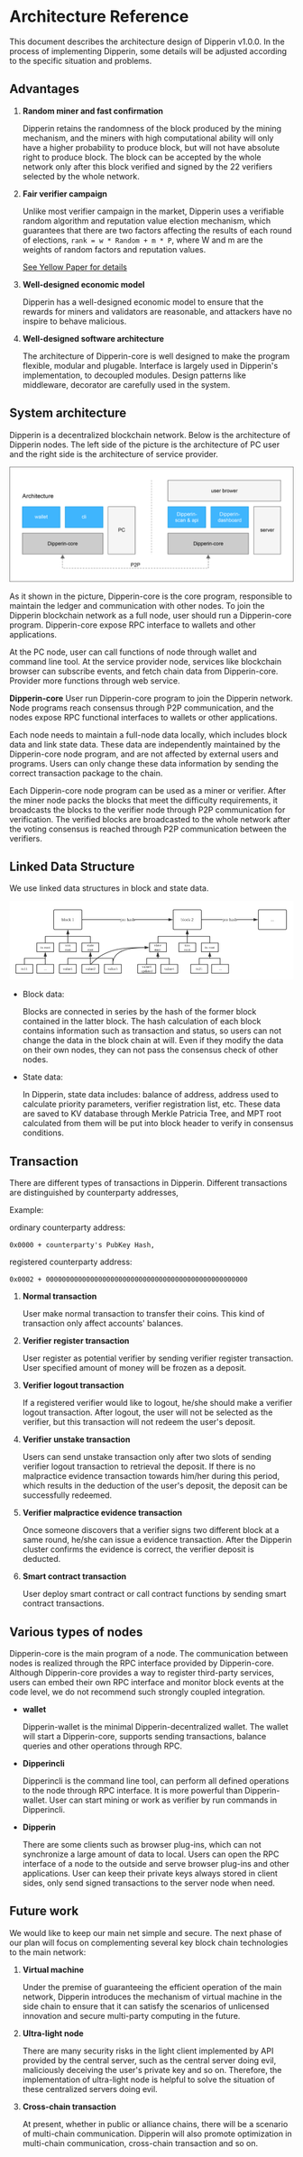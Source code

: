 # Architecture Reference

This document describes the architecture design of Dipperin v1.0.0. In the process of implementing Dipperin, some details will be adjusted according to the specific situation and problems.

## Advantages

1. __Random miner and fast confirmation__

    Dipperin retains the randomness of the block produced by the mining mechanism, and the miners with high computational ability will only have a higher probability to produce block, but will not have absolute right to produce block. The block can be accepted by the whole network only after this block verified and signed by the 22 verifiers selected by the whole network.

2. __Fair verifier campaign__

    Unlike most verifier campaign in the market, Dipperin uses a verifiable random algorithm and reputation value election mechanism, which guarantees that there are two factors affecting the results of each round of elections, `rank = w * Random + m * P`, where W and m are the weights of random factors and reputation values.

    [See Yellow Paper for details](./yellowpaper)

3. __Well-designed economic model__ 

    Dipperin has a well-designed economic model to ensure that the rewards for miners and validators are reasonable, and attackers have no inspire to behave malicious. 

4. __Well-designed software architecture__ 

    The architecture of Dipperin-core is well designed to make the program flexible, modular and plugable. Interface is largely used in Dipperin's implementation, to decoupled modules. Design patterns like middleware, decorator are carefully used in the system. 

## System architecture

Dipperin is a decentralized blockchain network. Below is the architecture of Dipperin nodes. The left side of the picture is the architecture of PC user and the right side is the architecture of service provider.

![](./pic/architecture.png)

As it shown in the picture, Dipperin-core is the core program, responsible to maintain the ledger and communication with other nodes. To join the Dipperin blockchain network as a full node, user should run a Dipperin-core program. Dipperin-core expose RPC interface to wallets and other applications.

At the PC node, user can call functions of node through wallet and command line tool. At the service provider node, services like blockchain browser can subscribe events, and fetch chain data from Dipperin-core. Provider more functions through web service.

__Dipperin-core__
User run Dipperin-core program to join the Dipperin network. Node programs reach consensus through P2P communication, and the nodes expose RPC functional interfaces to wallets or other applications.

Each node needs to maintain a full-node data locally, which includes block data and link state data. These data are independently maintained by the Dipperin-core node program, and are not affected by external users and programs. Users can only change these data information by sending the correct transaction package to the chain.

Each Dipperin-core node program can be used as a miner or verifier. After the miner node packs the blocks that meet the difficulty requirements, it broadcasts the blocks to the verifier node through P2P communication for verification. The verified blocks are broadcasted to the whole network after the voting consensus is reached through P2P communication between the verifiers.

## Linked Data Structure

We use linked data structures in block and state data.

![](./pic/chain_datastructures.png)

- Block data:

    Blocks are connected in series by the hash of the former block contained in the latter block. The hash calculation of each block contains information such as transaction and status, so users can not change the data in the block chain at will. Even if they modify the data on their own nodes, they can not pass the consensus check of other nodes.

- State data:

    In Dipperin, state data includes: balance of address, address used to calculate priority parameters, verifier registration list, etc. These data are saved to KV database through Merkle Patricia Tree, and MPT root calculated from them will be put into block header to verify in consensus conditions.

## Transaction

There are different types of transactions in Dipperin. Different transactions are distinguished by counterparty addresses,

Example:

ordinary counterparty address:

```
0x0000 + counterparty's PubKey Hash,
```

registered counterparty address:

```
0x0002 + 00000000000000000000000000000000000000000000000000
```

1. __Normal transaction__

    User make normal transaction to transfer their coins. This kind of transaction only affect accounts' balances.

2. __Verifier register transaction__

    User register as potential verifier by sending verifier register transaction. User specified amount of money will be frozen as a deposit.

3. __Verifier logout transaction__

    If a registered verifier would like to logout, he/she should make a verifier logout transaction. After logout, the user will not be selected as the verifier, but this transaction will not redeem the user's deposit.

4. __Verifier unstake transaction__

    Users can send unstake transaction only after two slots of sending verifier logout transaction to retrieval the deposit. If there is no malpractice evidence transaction towards him/her during this period, which results in the deduction of the user's deposit, the deposit can be successfully redeemed.

5. __Verifier malpractice evidence transaction__

    Once someone discovers that a verifier signs two different block at a same round, he/she can issue a evidence transaction. After the Dipperin cluster confirms the evidence is correct, the verifier deposit is deducted. 

6. __Smart contract transaction__

    User deploy smart contract or call contract functions by sending smart contract transactions.

## Various types of nodes

Dipperin-core is the main program of a node. The communication between nodes is realized through the RPC interface provided by Dipperin-core. Although Dipperin-core provides a way to register third-party services, users can embed their own RPC interface and monitor block events at the code level, we do not recommend such strongly coupled integration.

* __wallet__

    Dipperin-wallet is the minimal Dipperin-decentralized wallet. The wallet will start a Dipperin-core, supports sending transactions, balance queries and other operations through RPC.

* __Dipperincli__

    Dipperincli is the command line tool, can perform all defined operations to the node through RPC interface. It is more powerful than Dipperin-wallet. User can start mining or work as verifier by run commands in Dipperincli.

* __Dipperin__

    There are some clients such as browser plug-ins, which can not synchronize a large amount of data to local. Users can open the RPC interface of a node to the outside and serve browser plug-ins and other applications. User can keep their private keys always stored in client sides, only send signed transactions to the server node when need.

## Future work

We would like to keep our main net simple and secure. The next phase of our plan will focus on complementing several key block chain technologies to the main network:

1. __Virtual machine__

    Under the premise of guaranteeing the efficient operation of the main network, Dipperin introduces the mechanism of virtual machine in the side chain to ensure that it can satisfy the scenarios of unlicensed innovation and secure multi-party computing in the future.

2. __Ultra-light node__

    There are many security risks in the light client implemented by API provided by the central server, such as the central server doing evil, maliciously deceiving the user's private key and so on. Therefore, the implementation of ultra-light node is helpful to solve the situation of these centralized servers doing evil.

3. __Cross-chain transaction__

    At present, whether in public or alliance chains, there will be a scenario of multi-chain communication. Dipperin will also promote optimization in multi-chain communication, cross-chain transaction and so on.